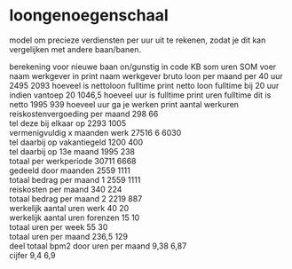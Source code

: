 # loongenoegenschaal
model om precieze verdiensten per uur uit te rekenen, zodat je dit kan vergelijken met andere baan/banen.

berekening voor nieuwe baan on/gunstig								in code	
			KB 	som uren	SOM 			voer naam werkgever in	print naam werkgever
bruto loon per maand per 40 uur			2495		2093			hoeveel is nettoloon fulltime	print netto loon fulltime
bij 20 uur indien vantoep				20	1046,5			hoeveel uur is fulltime	print uren fulltime
dit is netto			1995		939			hoeveel uur ga je werken	print aantal werkuren
reiskostenvergoeding per maand			298		66				
tel deze bij elkaar op			2293		1005				
vermenigvuldig x maanden werk			27516	6	6030				
tel daarbij op vakantiegeld			1200		400				
tel daarbij op 13e maand			1995		238				
totaal per werkperiode			30711		6668				
gedeeld door maanden			2559		1111				
totaal bedrag per maand 1			2559		1111				
reiskosten per maand			340		224				
totaal bedrag per maand 2			2219		887				
werkelijk aantal uren werk			40		20				
werkelijk aantal uren forenzen			15		10				
totaal uren per week			55		30				
totaal uren per maand 			236,5		129				
deel totaal bpm2 door uren per maand			9,38		6,87				
cijfer			9,4		6,9				

